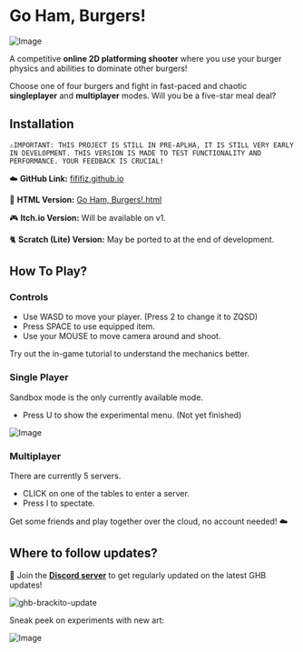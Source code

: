   # Go Ham, Burgers!

 ![Image](https://github.com/user-attachments/assets/8f990d02-9d94-4b2a-9e33-64117dd3eb6f)

A competitive **online 2D platforming shooter** where you use your burger physics and abilities to dominate other burgers!

Choose one of four burgers and fight in fast-paced and chaotic **singleplayer** and **multiplayer** modes. Will you be a five-star meal deal? 

## Installation

`⚠️IMPORTANT: THIS PROJECT IS STILL IN PRE-APLHA, IT IS STILL VERY EARLY IN DEVELOPMENT. THIS VERSION IS MADE TO TEST FUNCTIONALITY AND PERFORMANCE. YOUR FEEDBACK IS CRUCIAL!`

☁️ **GitHub Link:** [fififiz.github.io](https://fififiz.github.io)

🚀 **HTML Version:** [Go Ham, Burgers!.html](https://github.com/FiFiFiZ/Go-Ham-Burgers-DEMO/blob/4a164031383b3387cc814c9e4a6cee4ca3482ad5/Go%20Ham%2C%20Burgers!.html)

🎮 **Itch.io Version:** Will be available on v1.

🐈 **Scratch (Lite) Version:** May be ported to at the end of development.

## How To Play?
### Controls
- Use WASD to move your player. (Press 2 to change it to ZQSD)
- Press SPACE to use equipped item.
- Use your MOUSE to move camera around and shoot.

Try out the in-game tutorial to understand the mechanics better.
### Single Player
Sandbox mode is the only currently available mode.
- Press U to show the experimental menu. (Not yet finished)

![Image](https://github.com/user-attachments/assets/b8be4ad7-8429-43f3-8eed-6b9a359062e8)
### Multiplayer
There are currently 5 servers.
- CLICK on one of the tables to enter a server.
- Press I to spectate.

Get some friends and play together over the cloud, no account needed! ☁️
## Where to follow updates?
💬 Join the [**Discord server**](https://discord.gg/M4D9VrMhrp
) to get regularly updated on the latest GHB updates!

![ghb-brackito-update](https://github.com/user-attachments/assets/61e19f82-0c88-4126-919f-ea999b41cb08)

Sneak peek on experiments with new art:

![Image](https://github.com/user-attachments/assets/44506dc6-1e20-4cea-b3b4-72384f726888)